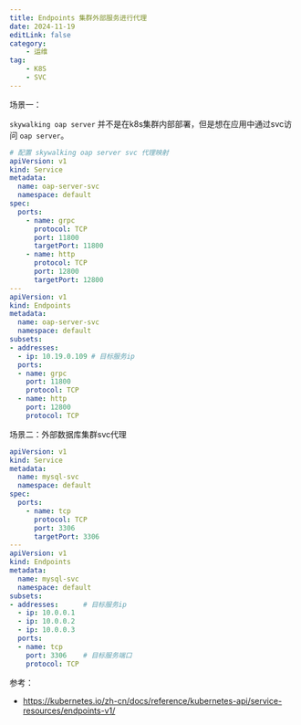 ```yaml
---
title: Endpoints 集群外部服务进行代理
date: 2024-11-19
editLink: false
category:
    - 运维
tag: 
    - K8S
    - SVC
---
```


> 

场景一：

`skywalking oap server` 并不是在k8s集群内部部署，但是想在应用中通过svc访问 `oap server`。


```yaml
# 配置 skywalking oap server svc 代理映射
apiVersion: v1
kind: Service
metadata:
  name: oap-server-svc
  namespace: default
spec:
  ports:
    - name: grpc
      protocol: TCP
      port: 11800
      targetPort: 11800
    - name: http
      protocol: TCP
      port: 12800
      targetPort: 12800
---
apiVersion: v1
kind: Endpoints
metadata:
  name: oap-server-svc
  namespace: default
subsets:
- addresses:
  - ip: 10.19.0.109 # 目标服务ip
  ports:
  - name: grpc
    port: 11800
    protocol: TCP
  - name: http
    port: 12800
    protocol: TCP
```

场景二：外部数据库集群svc代理

```yaml
apiVersion: v1
kind: Service
metadata:
  name: mysql-svc
  namespace: default
spec:
  ports:
    - name: tcp
      protocol: TCP
      port: 3306
      targetPort: 3306
---
apiVersion: v1
kind: Endpoints
metadata:
  name: mysql-svc
  namespace: default
subsets:
- addresses:      # 目标服务ip
  - ip: 10.0.0.1
  - ip: 10.0.0.2
  - ip: 10.0.0.3
  ports:
  - name: tcp
    port: 3306    # 目标服务端口
    protocol: TCP
```

参考：

- https://kubernetes.io/zh-cn/docs/reference/kubernetes-api/service-resources/endpoints-v1/